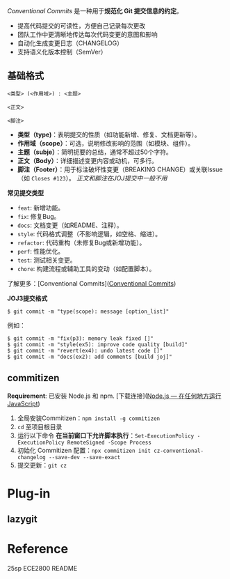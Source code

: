 *Conventional Commits* 是一种用于**规范化 Git 提交信息的约定**。
- 提高代码提交的可读性，方便自己记录每次更改
- 团队工作中更清晰地传达每次代码变更的意图和影响
- 自动化生成变更日志（CHANGELOG）
- 支持语义化版本控制（SemVer）

## 基础格式 

```
<类型> (<作用域>) : <主题>

<正文>

<脚注>
```

- **类型（type)**：表明提交的性质（如功能新增、修复、文档更新等）。
- **作用域（scope）**：可选，说明修改影响的范围（如模块、组件）。
- **主题（subje）**：简明扼要的总结，通常不超过50个字符。
- **正文（Body）**：详细描述变更内容或动机，可多行。
- **脚注（Footer）**：用于标注破坏性变更（BREAKING CHANGE）或关联Issue（如 `Closes #123`）。
*正文和脚注在JOJ提交中一般不用*

**常见提交类型**
-   `feat`: 新增功能。
-   `fix`: 修复Bug。
-   `docs`: 文档变更（如README、注释）。
-   `style`: 代码格式调整（不影响逻辑，如空格、缩进）。
-   `refactor`: 代码重构（未修复Bug或新增功能）。
-   `perf`: 性能优化。
-   `test`: 测试相关变更。
-   `chore`: 构建流程或辅助工具的变动（如配置脚本）。

了解更多：[Conventional Commits]([Conventional Commits](https://www.conventionalcommits.org/en/v1.0.0/))

**JOJ3提交格式**
```
$ git commit -m "type(scope): message [option_list]"
```
例如：
```
$ git commit -m "fix(p3): memory leak fixed []"
$ git commit -m "style(ex5): improve code quality [build]"
$ git commit -m "revert(ex4): undo latest code []"
$ git commit -m "docs(ex2): add comments [build joj]"
```

## commitizen
**Requirement**: 已安装 Node.js 和 npm. [下载连接]([Node.js — 在任何地方运行 JavaScript](https://nodejs.org/zh-cn))
1. 全局安装Commitizen：`npm install -g commitizen`
2. `cd` 至项目根目录
3. 运行以下命令 **在当前窗口下允许脚本执行**：`Set-ExecutionPolicy -ExecutionPolicy RemoteSigned -Scope Process`
4. 初始化 Commitizen 配置：`npx commitizen init cz-conventional-changelog --save-dev --save-exact`
5. 提交更新：`git cz`


# Plug-in
## lazygit

# Reference
25sp ECE2800 README